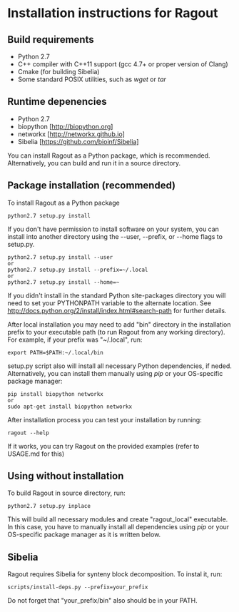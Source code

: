 Installation instructions for Ragout
====================================


Build requirements
------------------
* Python 2.7
* C++ compiler with C++11 support (gcc 4.7+ or proper version of Clang)
* Cmake (for building Sibelia)
* Some standard POSIX utilities, such as *wget* or *tar*


Runtime depenencies
-------------------

* Python 2.7
* biopython [http://biopython.org]
* networkx [http://networkx.github.io]
* Sibelia [https://github.com/bioinf/Sibelia]


You can install Ragout as a Python package, which is recommended.
Alternatively, you can build and run it in a source directory.


Package installation (recommended)
----------------------------------

To install Ragout as a Python package

	python2.7 setup.py install

If you don't have permission to install software on your system, you can 
install into another directory using the --user, --prefix, or --home flags to setup.py.

	python2.7 setup.py install --user
	or
	python2.7 setup.py install --prefix=~/.local
	or
	python2.7 setup.py install --home=~

If you didn't install in the standard Python site-packages directory you will 
need to set your PYTHONPATH variable to the alternate location. 
See http://docs.python.org/2/install/index.html#search-path for further details.

After local installation you may need to add "bin" directory
in the installation prefix to your executable path (to run Ragout 
from any working directory). For example, if your prefix was "~/.local", run:

	export PATH=$PATH:~/.local/bin

setup.py script also will install all necessary Python dependencies, if neded.
Alternatively, you can install them manually using *pip* or your OS-specific
package manager:

	pip install biopython networkx
	or
	sudo apt-get install biopython networkx

After installation process you can test your installation by running:

	ragout --help

If it works, you can try Ragout on the provided examples (refer to USAGE.md for this)


Using without installation
--------------------------

To build Ragout in source directory, run:

	python2.7 setup.py inplace

This will build all necessary modules and create "ragout_local" executable.
In this case, you have to manually install all dependencies using *pip*
or your OS-specific package manager as it is written below.


Sibelia
-------

Ragout requires Sibelia for synteny block decomposition.
To instal it, run:

	scripts/install-deps.py --prefix=your_prefix

Do not forget that "your_prefix/bin" also should be in your PATH.